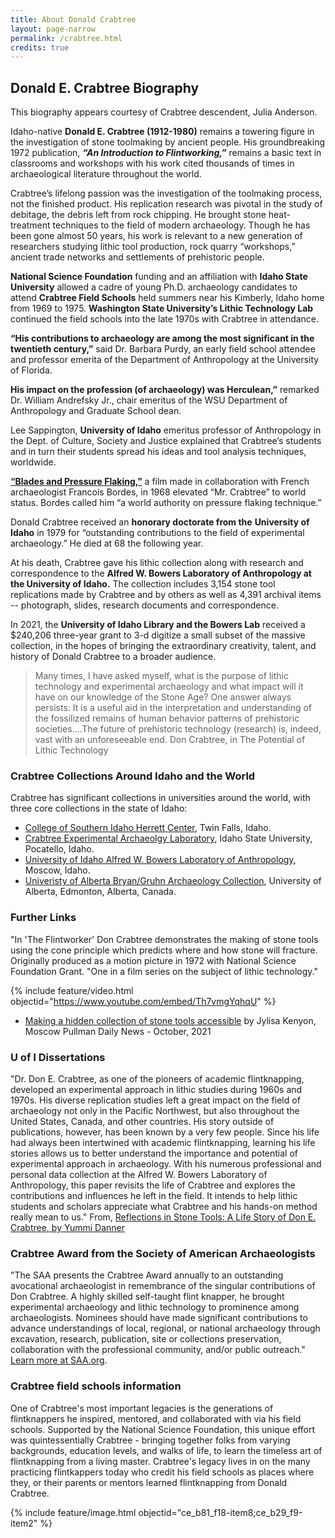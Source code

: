 ```yaml
---
title: About Donald Crabtree
layout: page-narrow
permalink: /crabtree.html
credits: true
---
```

## Donald E. Crabtree Biography

This biography appears courtesy of Crabtree descendent, Julia Anderson. 

Idaho-native **Donald E. Crabtree (1912-1980)** remains a towering figure in the investigation of stone toolmaking by ancient people. His groundbreaking 1972 publication, ***“An Introduction to Flintworking,”***  remains a basic text in classrooms and workshops with his work cited thousands of times in archaeological literature throughout the world.  

Crabtree’s lifelong passion was the investigation of the toolmaking process, not the finished product. His replication research was pivotal in the study of debitage, the debris left from rock chipping. He brought stone heat-treatment techniques to the field of modern archaeology. Though he has been gone almost 50 years, his work is relevant to a new generation of researchers studying lithic tool production, rock quarry “workshops,” ancient trade networks and settlements of prehistoric people.  

**National Science Foundation** funding and an affiliation with **Idaho State University** allowed a cadre of young Ph.D. archaeology candidates to attend **Crabtree Field Schools** held summers near his Kimberly, Idaho home from 1969 to 1975\. **Washington State University’s Lithic Technology Lab** continued the field schools into the late 1970s with Crabtree in attendance.  

**“His contributions to archaeology are among the most significant in the twentieth century,”** said Dr. Barbara Purdy, an early field school attendee and professor emerita of the Department of Anthropology at the University of Florida. 

**His impact on the profession (of archaeology) was Herculean,”** remarked Dr. William Andrefsky Jr., chair emeritus of the WSU Department of Anthropology and Graduate School dean. 

Lee Sappington, **University of Idaho** emeritus professor of Anthropology in the Dept. of Culture, Society and Justice explained that Crabtree’s students and in turn their students spread his ideas and tool analysis techniques, worldwide. 

[**“Blades and Pressure Flaking,”**](https://www.youtube.com/watch?v=6F7wrtzZ_dQ) a film made in collaboration with French archaeologist Francois Bordes, in 1968 elevated “Mr. Crabtree” to world status. Bordes called him “a world authority on pressure flaking technique.”  

Donald Crabtree received an **honorary doctorate from the** **University of Idaho** in 1979 for “outstanding contributions to the field of experimental archaeology.”  He died at 68 the following year.  

At his death, Crabtree gave his lithic collection along with research and correspondence to the **Alfred W. Bowers Laboratory of Anthropology at the University of Idaho.** The collection includes 3,154 stone tool replications made by Crabtree and by others as well as 4,391 archival items \-- photograph, slides, research documents and correspondence.

In 2021, the **University of Idaho Library and the Bowers Lab** received a $240,206 three-year grant to 3-d digitize a small subset of the massive collection, in the hopes of bringing the extraordinary creativity, talent, and history of Donald Crabtree to a broader audience.

> Many times, I have asked myself, what is the purpose of lithic technology and experimental archaeology and what impact will it have on our knowledge of the Stone Age? One answer always persists: It is a useful aid in the interpretation and understanding of the fossilized remains of human behavior patterns of prehistoric societies….The future of prehistoric technology (research) is, indeed, vast with an unforeseeable end. Don Crabtree, in The Potential of Lithic Technology

### Crabtree Collections Around Idaho and the World

Crabtree has significant collections in universities around the world, with three core collections in the state of Idaho:

- [College of Southern Idaho Herrett Center](https://herrett.csi.edu/), Twin Falls, Idaho.
- [Crabtree Experimental Archaeolgy Laboratory](https://www.isu.edu/anthropology/student-experience/anthropology-research-labs/crabtree-experimental-archaeology-laboratory/), Idaho State University, Pocatello, Idaho.
- [University of Idaho Alfred W. Bowers Laboratory of Anthropology](https://www.uidaho.edu/class/anthrolab), Moscow, Idaho.
- [Univeristy of Alberta Bryan/Gruhn Archaeology Collection](https://www.ualberta.ca/en/museums/museum-collections/archaeology-collection.html), University of Alberta, Edmonton, Alberta, Canada.


### Further Links

"In 'The Flintworker' Don Crabtree demonstrates the making of stone tools using the cone principle which predicts where and how stone will fracture. Originally produced as a motion picture in 1972 with National Science Foundation Grant. "One in a film series on the subject of lithic technology."

{% include feature/video.html objectid="https://www.youtube.com/embed/Th7vmgYqhqU" %}

- [Making a hidden collection of stone tools accessible](https://www.dnews.com/local-news/making-a-hidden-collection-of-stone-tools-accessible6906a835) by Jylisa Kenyon, Moscow Pullman Daily News - October, 2021


### U of I Dissertations

"Dr. Don E. Crabtree, as one of the pioneers of academic flintknapping, developed an experimental approach in lithic studies during 1960s and 1970s. His diverse replication studies left a great impact on the field of archaeology not only in the Pacific Northwest, but also throughout the United States, Canada, and other countries. His story outside of publications, however, has been known by a very few people. Since his life had always been intertwined with academic flintknapping, learning his life stories allows us to better understand the importance and potential of experimental approach in archaeology. With his numerous professional and personal data collection at the Alfred W. Bowers Laboratory of Anthropology, this paper revisits the life of Crabtree and explores the contributions and influences he left in the field. It intends to help lithic students and scholars appreciate what Crabtree and his hands-on method really mean to us."
From, [Reflections in Stone Tools: A Life Story of Don E. Crabtree, by Yummi Danner](https://www.proquest.com/docview/2115845790?accountid=14551&fromopenview=true&parentSessionId=2FVPn1vl4niZ6L%2FTJw2LKt%2Fi3u%2BEA9vWjWg36ntlBcY%3D&parentSessionId=9Grsa%2B6yejmmrF5XpYdm9urTTJK%2FmUOf39n3PQQrkyI%3D&pq-origsite=gscholar&sourcetype=Dissertations%20&%20Theses)

### Crabtree Award from the Society of American Archaeologists 

"The SAA presents the Crabtree Award annually to an outstanding avocational archaeologist in remembrance of the singular contributions of Don Crabtree. A highly skilled self-taught flint knapper, he brought experimental archaeology and lithic technology to prominence among archaeologists. Nominees should have made significant contributions to advance understandings of local, regional, or national archaeology through excavation, research, publication, site or collections preservation, collaboration with the professional community, and/or public outreach." [Learn more at SAA.org](https://www.saa.org/career-practice/awards/crabtree-award).


### Crabtree field schools information 

One of Crabtree's most important legacies is the generations of flintknappers he inspired, mentored, and collaborated with via his field schools. Supported by the National Science Foundation, this unique effort was quintessentially Crabtree - bringing together folks from varying backgrounds, education levels, and walks of life, to learn the timeless art of flintknapping from a living master. Crabtree's legacy lives in on the many practicing flintkappers today who credit his field schools as places where they, or their parents or mentors learned flintknapping from Donald Crabtree.

{% include feature/image.html objectid="ce_b81_f18-item8;ce_b29_f9-item2" %}

